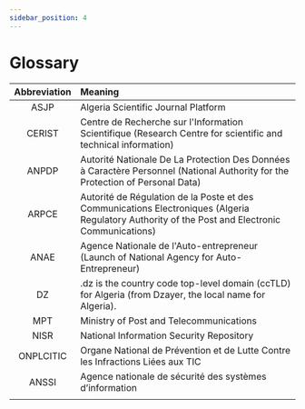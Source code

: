```yaml
---
sidebar_position: 4
---
```


# Glossary

| Abbreviation | Meaning                                                                                                                                           |
| :----------: | :------------------------------------------------------------------------------------------------------------------------------------------------ |
|     ASJP     | Algeria Scientific Journal Platform                                                                                                               |
|    CERIST    | Centre de Recherche sur l'Information Scientifique (Research Centre for scientific and technical information)                                     |
|    ANPDP     | Autorité Nationale De La Protection Des Données à Caractère Personnel (National Authority for the Protection of Personal Data)                    |
|    ARPCE     | Autorité de Régulation de la Poste et des Communications Electroniques   (Algeria Regulatory Authority of the Post and Electronic Communications) |
|     ANAE     | Agence Nationale de l'Auto-entrepreneur (Launch of National Agency for Auto-Entrepreneur)                                                         |
|      DZ      | .dz is the country code top-level domain (ccTLD) for Algeria (from Dzayer, the local name for Algeria).                                           |
|     MPT      | Ministry of Post and Telecommunications                                                                                                           |
|     NISR     | National Information Security Repository                                                                                                          |
|  ONPLCITIC   | Organe National de Prévention et de Lutte Contre les Infractions Liées aux TIC                                                                    |
|    ANSSI     | Agence nationale de sécurité des systèmes d’information                                                                                           |
|              |                                                                                                                                                   |